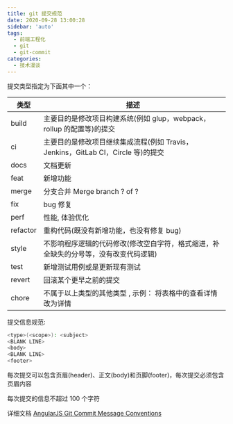 ```yaml
---
title: git 提交规范
date: 2020-09-28 13:00:28
sidebar: 'auto'
tags:
  - 前端工程化
  - git
  - git-commit
categories:
  - 技术漫谈
---
```


提交类型指定为下面其中一个：

| 类型     | 描述                                                                                 |
| -------- | ------------------------------------------------------------------------------------ |
| build    | 主要目的是修改项目构建系统(例如 glup，webpack，rollup 的配置等)的提交                |
| ci       | 主要目的是修改项目继续集成流程(例如 Travis，Jenkins，GitLab CI，Circle 等)的提交     |
| docs     | 文档更新                                                                             |
| feat     | 新增功能                                                                             |
| merge    | 分支合并 Merge branch ? of ?                                                         |
| fix      | bug 修复                                                                             |
| perf     | 性能, 体验优化                                                                       |
| refactor | 重构代码(既没有新增功能，也没有修复 bug)                                             |
| style    | 不影响程序逻辑的代码修改(修改空白字符，格式缩进，补全缺失的分号等，没有改变代码逻辑) |
| test     | 新增测试用例或是更新现有测试                                                         |
| revert   | 回滚某个更早之前的提交                                                               |
| chore    | 不属于以上类型的其他类型 , 示例： 将表格中的查看详情改为详情                         |

提交信息规范:

```bash
<type>(<scope>): <subject>
<BLANK LINE>
<body>
<BLANK LINE>
<footer>
```

每次提交可以包含页眉(header)、正文(body)和页脚(footer)，每次提交必须包含页眉内容

每次提交的信息不超过 100 个字符

详细文档 [AngularJS Git Commit Message Conventions](https://docs.google.com/document/d/1QrDFcIiPjSLDn3EL15IJygNPiHORgU1_OOAqWjiDU5Y/edit#)

